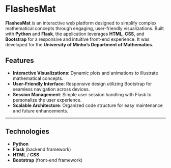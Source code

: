 # FlashesMat

**FlashesMat** is an interactive web platform designed to simplify complex mathematical concepts through engaging, user-friendly visualizations. Built with **Python** and **Flask**, the application leverages **HTML**, **CSS**, and **Bootstrap** for a responsive and intuitive front-end experience. It was developed for the **University of Minho’s Department of Mathematics**.

## Features
- **Interactive Visualizations**: Dynamic plots and animations to illustrate mathematical concepts.
- **User-Friendly Interface**: Responsive design utilizing Bootstrap for seamless navigation across devices.
- **Session Management**: Simple user session handling with Flask to personalize the user experience.
- **Scalable Architecture**: Organized code structure for easy maintenance and future enhancements.
---

## Technologies
- **Python** 
- **Flask** (backend framework)
- **HTML** / **CSS**
- **Bootstrap** (front-end framework)

